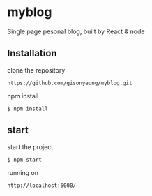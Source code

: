 # myblog
Single page pesonal blog, built by React &amp; node

## Installation

clone the repository

```
https://github.com/gisonyeung/myblog.git
```

npm install

```
$ npm install
```

## start

start the project

```
$ npm start
```


running on
```
http://localhost:6000/
```